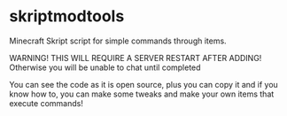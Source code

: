 # skriptmodtools
Minecraft Skript script for simple commands through items.

WARNING! THIS WILL REQUIRE A SERVER RESTART AFTER ADDING! Otherwise you will be unable to chat until completed

You can see the code as it is open source, plus you can copy it and if you know how to, you can make some tweaks and make your own items that execute commands!
